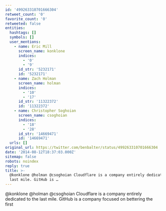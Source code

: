 ```yaml
---
id: '499263310701666304'
retweet_count: '0'
favorite_count: '0'
retweeted: false
entities:
  hashtags: []
  symbols: []
  user_mentions:
    - name: Eric Mill
      screen_name: konklone
      indices:
        - '0'
        - '9'
      id_str: '5232171'
      id: '5232171'
    - name: Zach Holman
      screen_name: holman
      indices:
        - '10'
        - '17'
      id_str: '11322372'
      id: '11322372'
    - name: Christopher Soghoian
      screen_name: csoghoian
      indices:
        - '18'
        - '28'
      id_str: '14669471'
      id: '14669471'
  urls: []
original_url: https://twitter.com/benbalter/status/499263310701666304
date: '2014-08-12T18:37:03.000Z'
sitemap: false
robots: noindex
reply: true
title: >-
  @konklone @holman @csoghoian Cloudflare is a company entirely dedicated to the
  last mile. GitHub is …
---
```


@konklone @holman @csoghoian Cloudflare is a company entirely dedicated to the last mile. GitHub is a company focused on bettering the first